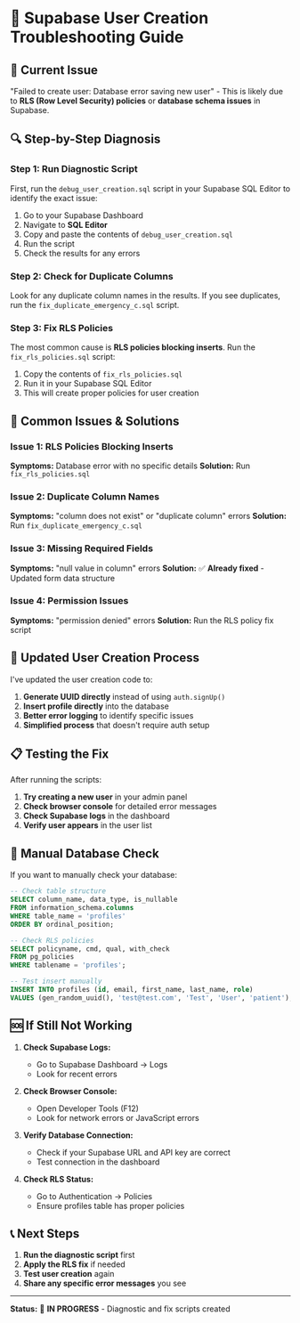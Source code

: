 # 🔧 Supabase User Creation Troubleshooting Guide

## 🚨 **Current Issue**
"Failed to create user: Database error saving new user" - This is likely due to **RLS (Row Level Security) policies** or **database schema issues** in Supabase.

## 🔍 **Step-by-Step Diagnosis**

### **Step 1: Run Diagnostic Script**
First, run the `debug_user_creation.sql` script in your Supabase SQL Editor to identify the exact issue:

1. Go to your Supabase Dashboard
2. Navigate to **SQL Editor**
3. Copy and paste the contents of `debug_user_creation.sql`
4. Run the script
5. Check the results for any errors

### **Step 2: Check for Duplicate Columns**
Look for any duplicate column names in the results. If you see duplicates, run the `fix_duplicate_emergency_c.sql` script.

### **Step 3: Fix RLS Policies**
The most common cause is **RLS policies blocking inserts**. Run the `fix_rls_policies.sql` script:

1. Copy the contents of `fix_rls_policies.sql`
2. Run it in your Supabase SQL Editor
3. This will create proper policies for user creation

## 🎯 **Common Issues & Solutions**

### **Issue 1: RLS Policies Blocking Inserts**
**Symptoms:** Database error with no specific details
**Solution:** Run `fix_rls_policies.sql`

### **Issue 2: Duplicate Column Names**
**Symptoms:** "column does not exist" or "duplicate column" errors
**Solution:** Run `fix_duplicate_emergency_c.sql`

### **Issue 3: Missing Required Fields**
**Symptoms:** "null value in column" errors
**Solution:** ✅ **Already fixed** - Updated form data structure

### **Issue 4: Permission Issues**
**Symptoms:** "permission denied" errors
**Solution:** Run the RLS policy fix script

## 🚀 **Updated User Creation Process**

I've updated the user creation code to:

1. **Generate UUID directly** instead of using `auth.signUp()`
2. **Insert profile directly** into the database
3. **Better error logging** to identify specific issues
4. **Simplified process** that doesn't require auth setup

## 📋 **Testing the Fix**

After running the scripts:

1. **Try creating a new user** in your admin panel
2. **Check browser console** for detailed error messages
3. **Check Supabase logs** in the dashboard
4. **Verify user appears** in the user list

## 🔧 **Manual Database Check**

If you want to manually check your database:

```sql
-- Check table structure
SELECT column_name, data_type, is_nullable 
FROM information_schema.columns 
WHERE table_name = 'profiles' 
ORDER BY ordinal_position;

-- Check RLS policies
SELECT policyname, cmd, qual, with_check 
FROM pg_policies 
WHERE tablename = 'profiles';

-- Test insert manually
INSERT INTO profiles (id, email, first_name, last_name, role) 
VALUES (gen_random_uuid(), 'test@test.com', 'Test', 'User', 'patient');
```

## 🆘 **If Still Not Working**

1. **Check Supabase Logs:**
   - Go to Supabase Dashboard → Logs
   - Look for recent errors

2. **Check Browser Console:**
   - Open Developer Tools (F12)
   - Look for network errors or JavaScript errors

3. **Verify Database Connection:**
   - Check if your Supabase URL and API key are correct
   - Test connection in the dashboard

4. **Check RLS Status:**
   - Go to Authentication → Policies
   - Ensure profiles table has proper policies

## 📞 **Next Steps**

1. **Run the diagnostic script** first
2. **Apply the RLS fix** if needed
3. **Test user creation** again
4. **Share any specific error messages** you see

---

**Status:** 🔧 **IN PROGRESS** - Diagnostic and fix scripts created
